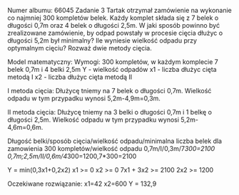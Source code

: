 Numer albumu: 66045
Zadanie 3
Tartak otrzymał zamówienie na wykonanie co najmniej 300 kompletów belek. Każdy komplet składa się z 7 belek o długości 0,7m oraz 4 belek o długości 2,5m. W jaki sposób powinno być zrealizowane zamówienie, by odpad powstały w procesie cięcia dłużyc o długości 5,2m był minimalny? Ile wyniesie wielkość odpadu przy optymalnym cięciu? Rozważ dwie metody cięcia.

Model matematyczny:
Wymogi: 300 kompletów, w każdym komplecie 7 belek 0,7m i 4 belki 2,5m
Y - wielkość odpadów
x1 - liczba dłużyc cięta metodą I
x2 - liczba dłużyc cięta metodą II

I metoda cięcia:
Dłużycę tniemy na 7 belek o długości 0,7m. Wielkość odpadu w tym przypadku wynosi 5,2m-4,9m=0,3m.

II metoda cięcia:
Dłużycę tniemy  na 3 belki o długości 0,7m i 1 belkę o długości 2,5m. Wielkość odpadu w tym przypadku wynosi 5,2m-4,6m=0,6m. 

Długość belki/sposób cięcia/wielkość odpadu/minimalna liczba belek dla zamowienia 300 kompletów/wielkość odpadu
0,7m/I/0,3m/7*300=2100
0,7m;2,5m/II/0,6m/4*300=1200,7*300=2100

Y = min(0,3x1+0,2x2)
x1 >= 0
x2 >= 0
7x1 + 3x2 >= 2100
2x2 >= 1200

Oczekiwane rozwiązanie:
x1=42
x2=600
Y = 132,9
